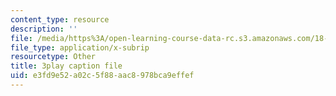 ```yaml
---
content_type: resource
description: ''
file: /media/https%3A/open-learning-course-data-rc.s3.amazonaws.com/18-404j-theory-of-computation-fall-2020/e3fd9e52a02c5f88aac8978bca9effef_q3xvno_KgRY.vtt
file_type: application/x-subrip
resourcetype: Other
title: 3play caption file
uid: e3fd9e52-a02c-5f88-aac8-978bca9effef
---
```

